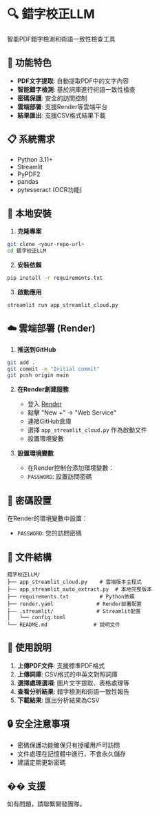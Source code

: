 # 🔍 錯字校正LLM

智能PDF錯字檢測和術語一致性檢查工具

## 🚀 功能特色

- **PDF文字提取**: 自動提取PDF中的文字內容
- **智能錯字檢測**: 基於詞庫進行術語一致性檢查
- **密碼保護**: 安全的訪問控制
- **雲端部署**: 支援Render等雲端平台
- **結果匯出**: 支援CSV格式結果下載

## 📋 系統需求

- Python 3.11+
- Streamlit
- PyPDF2
- pandas
- pytesseract (OCR功能)

## 🔧 本地安裝

1. **克隆專案**
```bash
git clone <your-repo-url>
cd 錯字校正LLM
```

2. **安裝依賴**
```bash
pip install -r requirements.txt
```

3. **啟動應用**
```bash
streamlit run app_streamlit_cloud.py
```

## ☁️ 雲端部署 (Render)

1. **推送到GitHub**
```bash
git add .
git commit -m "Initial commit"
git push origin main
```

2. **在Render創建服務**
   - 登入 [Render](https://render.com)
   - 點擊 "New +" → "Web Service"
   - 連接GitHub倉庫
   - 選擇 `app_streamlit_cloud.py` 作為啟動文件
   - 設置環境變數

3. **設置環境變數**
   - 在Render控制台添加環境變數：
   - `PASSWORD`: 設置訪問密碼

## 🔐 密碼設置

在Render的環境變數中設置：
- `PASSWORD`: 您的訪問密碼

## 📁 文件結構

```
錯字校正LLM/
├── app_streamlit_cloud.py    # 雲端版本主程式
├── app_streamlit_auto_extract.py  # 本地完整版本
├── requirements.txt          # Python依賴
├── render.yaml              # Render部署配置
├── .streamlit/              # Streamlit配置
│   └── config.toml
└── README.md               # 說明文件
```

## 🎯 使用說明

1. **上傳PDF文件**: 支援標準PDF格式
2. **上傳詞庫**: CSV格式的中英文對照詞庫
3. **選擇處理選項**: 圖片文字提取、表格處理等
4. **查看分析結果**: 錯字檢測和術語一致性報告
5. **下載結果**: 匯出分析結果為CSV

## 🔒 安全注意事項

- 密碼保護功能確保只有授權用戶可訪問
- 文件處理在記憶體中進行，不會永久儲存
- 建議定期更新密碼

## �� 支援

如有問題，請聯繫開發團隊。
